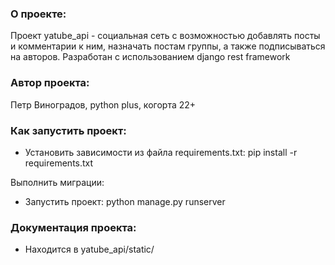 ### О проекте:

Проект yatube_api  - социальная сеть с возможностью добавлять посты и
комментарии к ним, назначать постам группы,
а также подписываться на авторов.
Разработан с использованием django rest framework

### Автор проекта:
Петр Виноградов, python plus, когорта 22+

### Как запустить проект:
- Установить зависимости из файла requirements.txt:
pip install -r requirements.txt

Выполнить миграции:

- Запустить проект:
python manage.py runserver

### Документация проекта:
- Находится в yatube_api/static/
